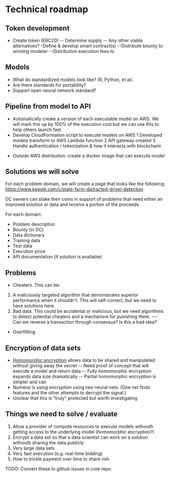 # Technical roadmap

## Token development
- Create token (ERC20)
-- Determine supply
-- Any other viable alternatives?
-Define & develop smart contract(s)
--Distribute bounty to winning modeler
--Distribution execution fees to  

## Models
- What do standardized models look like? (R, Python, et al). 
- Are there standards for portability? 
- Support open neural network standard? 

## Pipeline from model to API
- Automatically create a version of each executable model on AWS. We will mark this up by 100% of the execution cost but we can use this to help others launch fast.
- Develop CloudFormation script to execute models on AWS
1 Developed models transform to AWS Lambda function
2 API gateway created
3 Handle authentication / tokenization & how it interacts with blockchaim

* Outside AWS distribution: create a docker image that can execute model

## Solutions we will solve
For each problem domain, we will create a page that looks like the following: 
https://www.kaggle.com/c/state-farm-distracted-driver-detection

DC owners can stake their coins in support of problems that need either an improved solution or data and receive a portion of the proceeds.   

For each domain:
- Problem description
- Bounty (in DC)
- Data dictionary
- Training data
- Test data
- Execution price
- API documentation (if solution is available) 

## Problems
- Cheaters. This can be:
1. A maliciously targeted algorithm that demonstrates superior performance when it shouldn't. This will self-correct, but we need to have solutions here.  
2. Bad data. This could be accidental or malicious, but we need algorithms to detect potential cheaters and a mechanism for punishing them. 
--- Can we reverse a transaction through consensus? Is this a bad idea? 
- Overfitting

## Encryption of data sets
- [Homomorphic encryption](https://en.wikipedia.org/wiki/Homomorphic_encryption) allows data to be shared and manipulated without giving away the secret
-- Need proof of concept that will execute a model and return data 
-- Fully homomorphic encryption expands data size dramatically
-- Partial homomorphic encryption is simpler and can 
- Numerai is using encryption using two neural nets. (One net finds features and the other attempts to decrypt the signal.)
- Unclear that this is "truly" protected but worth investigating


## Things we need to solve / evaluate
1. Allow a provider of compute resources to execute models withouth getting access to the underlying model (homomorphic encryption?)
2. Encrypt a data set so that a data scientist can work on a solution withouth sharing the data publicly
3. Very large data sets
4. Very fast execution (e.g. real-time bidding) 
5. How to trickle payment over time to share rish


TODO: Convert these to github issues in core repo.